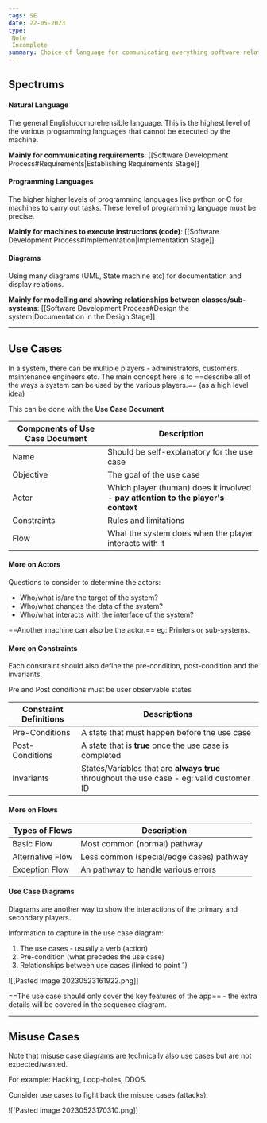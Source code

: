 ```yaml
---
tags: SE
date: 22-05-2023
type: 
 Note
 Incomplete
summary: Choice of language for communicating everything software related.
---
```


## Spectrums

#### Natural Language

The general English/comprehensible language. This is the highest level of the various programming languages that cannot be executed by the machine. 

**Mainly for communicating requirements**: [[Software Development Process#Requirements|Establishing Requirements Stage]]

#### Programming Languages

The higher higher levels of programming languages like python or C for machines to carry out tasks. These level of programming language must be precise.

**Mainly for machines to execute instructions (code)**: [[Software Development Process#Implementation|Implementation Stage]]


#### Diagrams

Using many diagrams (UML, State machine etc) for documentation and display relations.

**Mainly for modelling and showing relationships between classes/sub-systems**: [[Software Development Process#Design the system|Documentation in the Design Stage]]



---

## Use Cases

In a system, there can be multiple players - administrators, customers, maintenance engineers etc. The main concept here is to ==describe all of the ways a system can be used by the various players.== (as a high level idea)

This can be done with the **Use Case Document**

| Components of Use Case Document | Description                                 |
| ------------------------------- | ------------------------------------------- |
| Name                            | Should be self-explanatory for the use case |
| Objective                       | The goal of the use case                    |
| Actor                           | Which player (human) does it involved - **pay attention to the player's context**              |
| Constraints                     | Rules and limitations                       |
| Flow                                | What the system does when the player interacts with it                                             |

#### More on Actors

Questions to consider to determine the actors:
- Who/what is/are the target of the system?
- Who/what changes the data of the system?
- Who/what interacts with the interface of the system?

==Another machine can also be the actor.== eg: Printers or sub-systems.

#### More on Constraints

Each constraint should also define the pre-condition, post-condition and the invariants. 

Pre and Post conditions must be user observable states

| Constraint Definitions | Descriptions                                                |
| ---------------------- | ----------------------------------------------------------- |
| Pre-Conditions         | A state that must happen before the use case   |
| Post-Conditions        | A state that is **true** once the use case is completed |
| Invariants                       | States/Variables that are **always true** throughout the use case - eg: valid customer ID                                                          |

#### More on Flows
| Types of Flows   | Description                         |
| ---------------- | ----------------------------------- |
| Basic Flow       | Most common (normal) pathway        |
| Alternative Flow | Less common (special/edge cases) pathway |
| Exception Flow                 |     An pathway to handle various errors                                 |


#### Use Case Diagrams

Diagrams are another way to show the interactions of the primary and secondary players.

Information to capture in the use case diagram:
1. The use cases - usually a verb (action)
2. Pre-condition (what precedes the use case)
3. Relationships between use cases (linked to point 1)

![[Pasted image 20230523161922.png]]

==The use case should only cover the key features of the app== - the extra details will be covered in the sequence diagram. 

---

## Misuse Cases

Note that misuse case diagrams are technically also use cases but are not expected/wanted.

For example: Hacking, Loop-holes, DDOS.

Consider use cases to fight back the misuse cases (attacks).

![[Pasted image 20230523170310.png]]